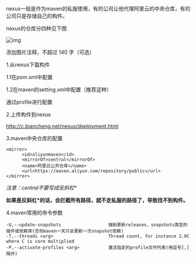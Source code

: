nexus一般是作为maven的私服使用，有的公司让他代理阿里云的中央仓库，有的公司只是存储自己的构件。

nexus的仓库分四种见下图

![img](https://pic1.zhimg.com/80/v2-3da388bf5bd7cb2f2a85044b1da0b732_720w.png?source=d16d100b)





添加图片注释，不超过 140 字（可选）

1.从nexus下载构件

1.1在pom.xml中配置

1.2在maven的setting.xml中配置（推荐这种）

通过profile进行配置

2.上传构件到nexus

http://c.biancheng.net/nexus/deployment.html

3.maven中央仓库的配置

```
<mirror>
      <id>aliyunmaven</id>
      <mirrorOf>central</mirrorOf>
      <name>阿里云公共仓库</name>
      <url>https://maven.aliyun.com/repository/public</url>
</mirror>
```

**注意：<mirrorOf>central</mirrorOf>不要写成<mirrorOf>反斜杠*</mirrorOf>**

**如果是反斜杠*的话，会拦截所有路径，就不走私服的路径了，导致找不到构件。**

4.maven常用的命令参数

```
-U,--update-snapshots                  强制更新releases、snapshots类型的插件或依赖库(否则maven一天只会更新一次snapshot依赖)
-T,--threads <arg>                     Thread count, for instance 2.0C where C is core multiplied
-P,--activate-profiles <arg>           激活指定的profile文件列表(用逗号[,]隔开)
```